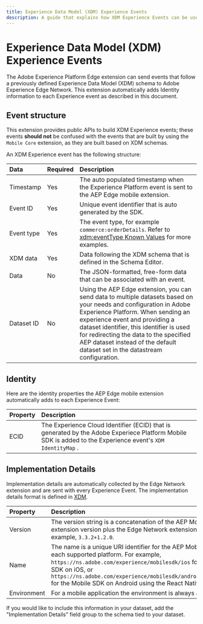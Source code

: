 ```yaml
---
title: Experience Data Model (XDM) Experience Events
description: A guide that explains how XDM Experience Events can be used with the Adobe Experience Platform Edge Network extensions.
---
```


# Experience Data Model (XDM) Experience Events

The Adobe Experience Platform Edge extension can send events that follow a previously defined Experience Data Model (XDM) schema to Adobe Experience Edge Network. This extension automatically adds Identity information to each Experience event as described in this document.

## Event structure

<InlineAlert variant="info" slots="text"/>

This extension provides public APIs to build XDM Experience events; these events **should not** be confused with the events that are built by using the `Mobile Core` extension, as they are built based on XDM schemas.

An XDM Experience event has the following structure:

| Data | Required | Description |
| :--- | :------- | :--- |
| Timestamp | Yes | The auto populated timestamp when the Experience Platform event is sent to the AEP Edge mobile extension. |
| Event ID | Yes | Unique event identifier that is auto generated by the SDK. |
| Event type | Yes | The event type, for example `commerce:orderDetails`. Refer to [xdm:eventType Known Values](https://github.com/adobe/xdm/blob/master/docs/reference/classes/experienceevent.schema.md#xdmeventtype-known-values) for more examples. |
| XDM data | Yes | Data following the XDM schema that is defined in the Schema Editor. |
| Data | No | The JSON-formatted, free-form data that can be associated with an event. |
| Dataset ID | No | Using the AEP Edge extension, you can send data to multiple datasets based on your needs and configuration in Adobe Experience Platform. When sending an experience event and providing a dataset identifier, this identifier is used for redirecting the data to the specified AEP dataset instead of the default dataset set in the datastream configuration. |

## Identity

Here are the identity properties the AEP Edge mobile extension automatically adds to each Experience Event:

| Property | Description |
| :--- | :--- |
| ECID | The Experience Cloud Identifier (ECID)  that is generated by the Adobe Experiece Platform Mobile SDK is added to the Experience event's `XDM IdentityMap` . |

## Implementation Details

Implementation details are automatically collected by the Edge Network extension and are sent with every Experience Event. The implementation details format is defined in [XDM](https://github.com/adobe/xdm/blob/master/components/datatypes/industry-verticals/implementationdetails.schema.json).

| Property | Description |
| :--- | :--- |
| Version | The version string is a concatenation of the AEP Mobile Core extension version plus the Edge Network extension version. For example, `3.3.2+1.2.0`. |
| Name | The name is a unique URI identifier for the AEP Mobile SDK on each supported platform. For example, `https://ns.adobe.com/experience/mobilesdk/ios` for the Mobile SDK on iOS, or `https://ns.adobe.com/experience/mobilesdk/android/reactnative` for the Mobile SDK on Android using the React Native wrapper. |
| Environment | For a mobile application the environment is always `app`.|

If you would like to include this information in your dataset, add the "Implementation Details" field group to the schema tied to your dataset.

